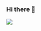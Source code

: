 ### Hi there 👋
[![](https://visitcount.itsvg.in/api?id=danielmera2912&icon=4&color=12)](https://visitcount.itsvg.in)
<!--
**danielmera2912/danielmera2912** is a ✨ _special_ ✨ repository because its `README.md` (this file) appears on your GitHub profile.

Here are some ideas to get you started:

- 🔭 I’m currently working on ...
- 🌱 I’m currently learning ...
- 👯 I’m looking to collaborate on ...
- 🤔 I’m looking for help with ...
- 💬 Ask me about ...
- 📫 How to reach me: ...
- 😄 Pronouns: ...
- ⚡ Fun fact: ...
-->
